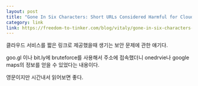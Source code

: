 ```yaml
---
layout: post
title: "Gone In Six Characters: Short URLs Considered Harmful for Cloud Services"
category: link
link: https://freedom-to-tinker.com/blog/vitaly/gone-in-six-characters-short-urls-considered-harmful-for-cloud-services/
---
```


클라우드 서비스를 짧은 링크로 제공했을때 생기는 보안 문제에 관한 얘기다.

goo.gl 이나 bit.ly에 bruteforce를 사용해서 주소에 접속했더니 onedrvie나 google maps의 정보를 얻을 수 있었다는 내용이다.

영문이지만 시간내서 읽어보면 좋다.
